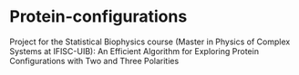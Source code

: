 # Protein-configurations
Project for the Statistical Biophysics course (Master in Physics of Complex Systems at IFISC-UIB): An Efficient Algorithm for Exploring Protein Configurations with Two and Three Polarities
